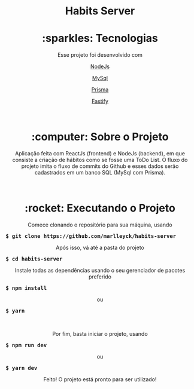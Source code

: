 <h1 align="center">Habits Server</h1>

<h1 align="center">:sparkles: Tecnologias</h1>
<p align="center">Esse projeto foi desenvolvido com</h1>
<br />

<p align="center"><a href="https://nodejs.org/en/">NodeJs</a></p>
<p align="center"><a href="https://www.mysql.com/">MySql</a></p>
<p align="center"><a href="https://www.prisma.io/">Prisma</a></p>
<p align="center"><a href="https://www.fastify.io/">Fastify</a></p>

<br />

<h1 align="center">:computer: Sobre o Projeto</h1>
<p align="center">Aplicação feita com ReactJs (frontend) e NodeJs (backend), em que consiste a criação de hábitos como se fosse uma ToDo List. O fluxo do projeto imita o fluxo de commits do Github e esses dados serão cadastrados em um banco SQL (MySql com Prisma).</p>
<br />

<h1 align="center">:rocket: Executando o Projeto</h1>
<p align="center">Comece clonando o repositório para sua máquina, usando</p>
<pre><strong>$ git clone https://github.com/marlleyck/habits-server</strong></pre>

<p align="center">Após isso, vá até a pasta do projeto</p>
<pre><strong>$ cd habits-server</strong></pre>

<p align="center">Instale todas as dependências usando o seu gerenciador de pacotes preferido</p>
<pre><strong>$ npm install</strong></pre>
<p align="center">ou</p>
<pre><strong>$ yarn</strong></pre>

<br />

<p align="center">Por fim, basta iniciar o projeto, usando</p>
<pre><strong>$ npm run dev</strong></pre>
<p align="center">ou</p>
<pre><strong>$ yarn dev</strong></pre>

<p align="center">Feito! O projeto está pronto para ser utilizado!</p>



